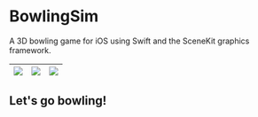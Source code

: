 # BowlingSim

A 3D bowling game for iOS using Swift and the SceneKit graphics framework.

![](./Screenshots/info.png) | ![](./Screenshots/main.png) | ![](./Screenshots/hit.png) 
:--------------------------:|:---------------------------:|:--------------------------:
## Let's go bowling!

